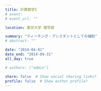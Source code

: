 ```yaml
---
title: 計算数学I
# event: 
# event_url: ""

location: 東京大学 理学部

summary: "ティーチング・アシスタントとしての補助"
# abstract: ""

date: "2014-04-01"
date_end: "2014-09-31"
all_day: true

# authors: ["admin"]

share: false  # Show social sharing links?
profile: false  # Show author profile?
---
```

